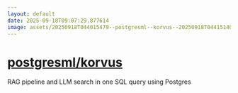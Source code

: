 ```yaml
---
layout: default
date: 2025-09-18T09:07:29.877614
image: assets/20250918T044015479--postgresml--korvus--20250918T044151409--cropped.png
---
```


# [postgresml/korvus](https://github.com/postgresml/korvus)

RAG pipeline and LLM search in one SQL query using Postgres
